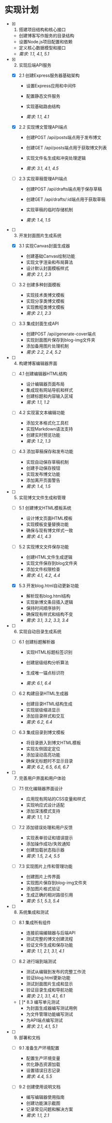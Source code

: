 # 实现计划

- [x] 1. 搭建项目结构和核心接口



  - 创建博客写作服务的目录结构
  - 设置Node.js项目配置和依赖
  - 定义核心数据模型和接口
  - _需求: 1.1, 4.1, 5.1_




- [x] 2. 实现后端API服务




  - [x] 2.1 创建Express服务器基础架构


    - 设置Express应用和中间件

    - 配置静态文件服务
    - 实现基础路由结构


    - _需求: 1.1, 4.1_



  - [x] 2.2 实现博文管理API端点



    - 创建POST /api/posts端点用于发布博文

    - 创建GET /api/posts端点用于获取博文列表


    - 实现文件名生成和冲突处理逻辑
    - _需求: 3.1, 4.1, 4.5_






  - [ ] 2.3 实现草稿管理API端点
    - 创建POST /api/drafts端点用于保存草稿
    - 创建GET /api/drafts/:id端点用于获取草稿
    - 实现草稿的临时存储机制


    - _需求: 1.4, 1.5_

- [ ] 3. 开发封面图片生成系统
  - [x] 3.1 实现Canvas封面生成器


    - 创建基础Canvas绘制功能
    - 实现文字渲染和布局算法
    - 设计默认封面模板样式
    - _需求: 2.1, 2.3_

  - [ ] 3.2 创建多种封面模板
    - 实现技术类博文模板
    - 实现分享类博文模板
    - 实现教程类博文模板
    - _需求: 2.1, 2.3_

  - [ ] 3.3 集成封面生成API
    - 创建POST /api/generate-cover端点
    - 实现封面图片保存到blog-img文件夹
    - 添加备用图片处理机制
    - _需求: 2.2, 2.4, 5.2_

- [ ] 4. 构建博客编辑器界面
  - [ ] 4.1 创建编辑器HTML结构
    - 设计编辑器页面布局
    - 集成现有网站导航和样式
    - 创建标题和内容输入区域
    - _需求: 1.1, 1.2_

  - [ ] 4.2 实现富文本编辑功能
    - 添加文本格式化工具栏
    - 实现Markdown语法支持
    - 创建实时预览功能
    - _需求: 1.2, 1.3_

  - [ ] 4.3 添加草稿保存和发布功能
    - 实现自动保存草稿机制
    - 创建手动保存按钮
    - 实现发布博文功能
    - 添加离开页面警告
    - _需求: 1.4, 1.5_

- [ ] 5. 实现博文文件生成和管理
  - [ ] 5.1 创建博文HTML模板系统
    - 设计博文页面HTML模板
    - 实现模板变量替换功能
    - 确保与现有博文样式一致
    - _需求: 4.1, 4.3_

  - [ ] 5.2 实现博文文件保存功能
    - 创建HTML文件生成逻辑
    - 实现文件保存到blog文件夹
    - 添加文件权限检查
    - _需求: 4.1, 4.2, 4.4_

  - [x] 5.3 开发blog.html自动更新功能


    - 解析现有blog.html结构
    - 实现新博文条目插入逻辑
    - 保持时间顺序排列
    - 确保现有样式和结构不变
    - _需求: 3.1, 3.2, 3.3, 3.4_




- [ ] 6. 实现自动目录生成系统
  - [ ] 6.1 创建标题解析器
    - 实现HTML标题标签识别
    - 创建层级结构分析算法
    - 生成唯一锚点标识符

    - _需求: 6.1, 6.4_

  - [ ] 6.2 构建目录HTML生成器
    - 创建目录HTML结构生成
    - 实现层级缩进显示
    - 添加目录样式和交互
    - _需求: 6.2, 6.4_


  - [ ] 6.3 集成目录到博文模板
    - 将目录嵌入到博文HTML模板
    - 实现左侧固定定位
    - 添加滚动高亮功能
    - 确保无标题时不显示目录
    - _需求: 6.2, 6.5, 6.6, 6.7_

- [ ] 7. 完善用户界面和用户体验
  - [ ] 7.1 优化编辑器界面设计
    - 应用现有网站的CSS变量和样式
    - 实现响应式设计适配
    - 添加深浅模式支持
    - _需求: 1.1, 1.2_

  - [ ] 7.2 添加错误处理和用户反馈
    - 实现表单验证和错误提示
    - 添加操作成功/失败通知
    - 创建加载状态指示器
    - _需求: 1.5, 2.4, 5.5_

  - [ ] 7.3 实现图片上传和管理功能
    - 创建图片上传界面
    - 实现图片保存到blog-img文件夹
    - 添加图片格式验证
    - 生成正确的相对路径引用
    - _需求: 5.1, 5.3, 5.4_

- [ ] 8. 系统集成和测试
  - [ ] 8.1 集成所有组件
    - 连接前端编辑器与后端API
    - 测试完整的博文创建流程
    - 验证文件生成和保存功能
    - _需求: 1.1, 2.1, 3.1, 4.1_

  - [ ] 8.2 进行端到端测试
    - 测试从编辑到发布的完整工作流
    - 验证blog.html更新功能
    - 测试封面图片生成和显示
    - 验证目录生成和导航功能
    - _需求: 2.1, 3.1, 4.1, 6.1_

  - [ ]* 8.3 编写单元测试
    - 为封面生成器编写测试用例
    - 为文件管理功能编写测试
    - 为API端点编写测试
    - _需求: 2.1, 4.1, 5.1_

- [ ] 9. 部署和文档
  - [ ] 9.1 准备生产环境配置
    - 配置生产环境变量
    - 优化静态资源加载
    - 设置错误日志记录
    - _需求: 4.4, 5.5_

  - [ ] 9.2 创建使用说明文档
    - 编写编辑器使用指南
    - 创建功能演示截图
    - 记录常见问题和解决方案
    - _需求: 1.1, 2.1_